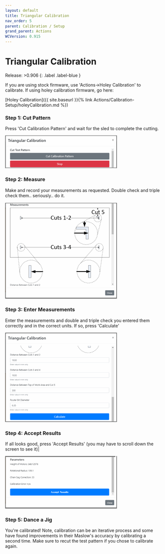 ```yaml
---
layout: default
title: Triangular Calibration
nav_order: 5
parent: Calibration / Setup
grand_parent: Actions
WCVersion: 0.915
---
```

# Triangular Calibration

Release: >0.906
{: .label .label-blue }

If you are using stock firmware, use 'Actions->Holey Calibration' to calibrate.  If using holey calibration firmware, go here:
 
[Holey Calibration]({{ site.baseurl }}{% link Actions/Calibration-Setup/holeyCalibration.md %})

### Step 1: Cut Pattern 

Press 'Cut Calibration Pattern' and wait for the sled to complete the cutting.

![Cut Pattern](../../assets/triangularCalibration/cutPattern.png)


### Step 2: Measure
 
Make and record your measurements as requested.  Double check and triple check them.. seriously.. do it.

![Enter Measurements](../../assets/triangularCalibration/measurements.png)


### Step 3: Enter Measurements

Enter the measurements and double and triple check you entered them correctly and in the correct units.  If so, press 'Calculate'

![Enter Measurements](../../assets/triangularCalibration/calculate.png)


### Step 4: Accept Results

If all looks good, press 'Accept Results' (you may have to scroll down the screen to see it)|

![Enter Measurements](../../assets/triangularCalibration/acceptResults.png)

### Step 5: Dance a Jig

You're calibrated!  Note, calibration can be an iterative process and some have found improvements in their Maslow's accuracy by calibrating a second time.  Make sure to recut the test pattern if you chose to calibrate again.

